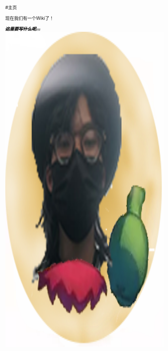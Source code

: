 #主页

现在我们有一个Wiki了！


<body>
    <b>
    <i>
    <font color="black">
    <del>这里要写什么呢...</del>
    </font>
    </i>
    </b>
</body>


<img src="assets/img/aloyi.png" alt="你没加载出来aloyi说很好" width="1000" height="1000">